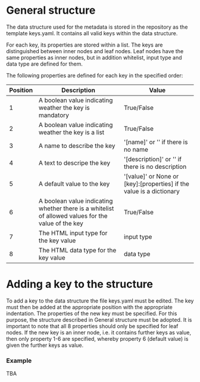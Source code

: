 # General structure

The data structure used for the metadata is stored in the repository as the template keys.yaml. It contains all valid keys within the data structure. 

For each key, its properties are stored within a list. The keys are distinguished between inner nodes and leaf nodes. Leaf nodes have the same properties as inner nodes, but in addition whitelist, input type and data type are defined for them.

The following properties are defined for each key in the specified order:

Position | Description | Value
-------- | -------- | --------
1   | A boolean value indicating weather the key is mandatory   | True/False
2   | A boolean value indicating weather the key is a list   | True/False
3   | A name to describe the key    |  '[name]' or '' if there is no name
4   | A text to descripe the key    |  '[description]' or '' if there is no description
5   | A default value to the key    |  '[value]' or None or [key]:[properties] if the value is a dictionary
6   | A boolean value indicating whether there is a whitelist of allowed values for the value of the key | True/False
7   | The HTML input type for the key value | input type
8   | The HTML data type for the key value | data type

# Adding a key to the structure

To add a key to the data structure the file keys.yaml must be edited. The key must then be added at the appropriate position with the appropriate indentation. The properties of the new key must be specified. For this purpose, the structure described in General structure must be adopted. It is important to note that all 8 properties should only be specified for leaf nodes. If the new key is an inner node, i.e. it contains further keys as value, then only property 1-6 are specified, whereby property 6 (default value) is given the further keys as value.

### Example

TBA
